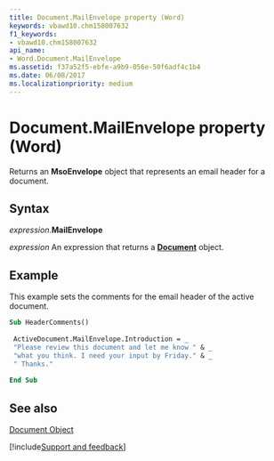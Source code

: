 ```yaml
---
title: Document.MailEnvelope property (Word)
keywords: vbawd10.chm158007632
f1_keywords:
- vbawd10.chm158007632
api_name:
- Word.Document.MailEnvelope
ms.assetid: f37a52f5-ebfe-a9b9-056e-50f6adf4c1b4
ms.date: 06/08/2017
ms.localizationpriority: medium
---
```



# Document.MailEnvelope property (Word)

Returns an **MsoEnvelope** object that represents an email header for a document.


## Syntax

_expression_.**MailEnvelope**

 _expression_ An expression that returns a **[Document](Word.Document.md)** object.


## Example

This example sets the comments for the email header of the active document.


```vb
Sub HeaderComments() 
 
 ActiveDocument.MailEnvelope.Introduction = _ 
 "Please review this document and let me know " & _ 
 "what you think. I need your input by Friday." & _ 
 " Thanks." 
 
End Sub
```


## See also


[Document Object](Word.Document.md)

[!include[Support and feedback](~/includes/feedback-boilerplate.md)]